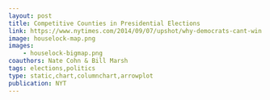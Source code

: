 ```yaml
---
layout: post
title: Competitive Counties in Presidential Elections
link: https://www.nytimes.com/2014/09/07/upshot/why-democrats-cant-win.html#houselock-maps
image: houselock-map.png
images:
    - houselock-bigmap.png
coauthors: Nate Cohn & Bill Marsh
tags: elections,politics
type: static,chart,columnchart,arrowplot
publication: NYT
---
```

